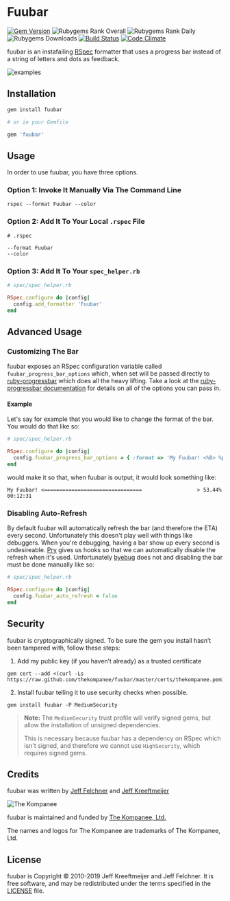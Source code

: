Fuubar
================================================================================
[![Gem Version](https://img.shields.io/gem/v/fuubar.svg)](https://rubygems.org/gems/fuubar) ![Rubygems Rank Overall](https://img.shields.io/gem/rt/fuubar.svg) ![Rubygems Rank Daily](https://img.shields.io/gem/rd/fuubar.svg) ![Rubygems Downloads](https://img.shields.io/gem/dv/fuubar/stable.svg) [![Build Status](https://img.shields.io/travis/thekompanee/fuubar/master.svg)](http://travis-ci.org/thekompanee/fuubar) [![Code Climate](https://codeclimate.com/github/thekompanee/fuubar.svg)](https://codeclimate.com/github/thekompanee/fuubar)

fuubar is an instafailing [RSpec][rspec] formatter that uses
a progress bar instead of a string of letters and dots as feedback.

![examples][example-gif]

Installation
--------------------------------------------------------------------------------

```ruby
gem install fuubar

# or in your Gemfile

gem 'fuubar'
```

Usage
--------------------------------------------------------------------------------

In order to use fuubar, you have three options.

### Option 1: Invoke It Manually Via The Command Line ###

```
rspec --format Fuubar --color
```

### Option 2: Add It To Your Local `.rspec` File ###

```
# .rspec

--format Fuubar
--color
```

### Option 3: Add It To Your `spec_helper.rb` ###

```ruby
# spec/spec_helper.rb

RSpec.configure do |config|
  config.add_formatter 'Fuubar'
end
```

Advanced Usage
--------------------------------

### Customizing The Bar ###

fuubar exposes an RSpec configuration variable called
`fuubar_progress_bar_options` which, when set will be passed directly to
[ruby-progressbar][rpb-github] which does all the heavy lifting.  Take a look at
the [ruby-progressbar documentation][rpb-docs] for details on all of the options
you can pass in.

#### Example ####

Let's say for example that you would like to change the format of the bar. You
would do that like so:

```ruby
# spec/spec_helper.rb

RSpec.configure do |config|
  config.fuubar_progress_bar_options = { :format => 'My Fuubar! <%B> %p%% %a' }
end
```

would make it so that, when fuubar is output, it would look something like:

    My Fuubar! <================================                  > 53.44% 00:12:31

### Disabling Auto-Refresh ###

By default fuubar will automatically refresh the bar (and therefore the ETA)
every second.  Unfortunately this doesn't play well with things like debuggers.
When you're debugging, having a bar show up every second is undesireable.
[Pry][pry] gives us hooks so that we can automatically disable the refresh when
it's used. Unfortunately [byebug][byebug] does not and disabling the bar must be
done manually like so:

```ruby
# spec/spec_helper.rb

RSpec.configure do |config|
  config.fuubar_auto_refresh = false
end
```

Security
--------------------------------------------------------------------------------

fuubar is cryptographically signed. To be sure the gem you install hasn’t been
tampered with, follow these steps:

1. Add my public key (if you haven’t already) as a trusted certificate

```
gem cert --add <(curl -Ls https://raw.github.com/thekompanee/fuubar/master/certs/thekompanee.pem)
```

2. Install fuubar telling it to use security checks when possible.

```
gem install fuubar -P MediumSecurity
```

> **Note:** The `MediumSecurity` trust profile will verify signed gems, but
> allow the installation of unsigned dependencies.
>
> This is necessary because fuubar has a dependency on RSpec which isn't signed,
> and therefore we cannot use `HighSecurity`, which requires signed gems.

Credits
--------------------------------------------------------------------------------

fuubar was written by [Jeff Felchner][jefff-profile] and [Jeff
Kreeftmeijer][jeffk-profile]

![The Kompanee][kompanee-logo]

fuubar is maintained and funded by [The Kompanee, Ltd.][kompanee-site]

The names and logos for The Kompanee are trademarks of The Kompanee, Ltd.

License
--------------------------------------------------------------------------------

fuubar is Copyright &copy; 2010-2019 Jeff Kreeftmeijer and Jeff Felchner. It is
free software, and may be redistributed under the terms specified in the
[LICENSE][license] file.

[byebug]:        https://github.com/deivid-rodriguez/byebug
[example-gif]:   https://kompanee-public-assets.s3.amazonaws.com/readmes/fuubar-examples.gif
[jefff-profile]: https://github.com/jfelchner
[jeffk-profile]: https://github.com/jeffkreeftmeijer
[kompanee-logo]: https://kompanee-public-assets.s3.amazonaws.com/readmes/kompanee-horizontal-black.png
[kompanee-site]: http://www.thekompanee.com
[license]:       https://github.com/thekompanee/fuubar/blob/master/LICENSE.txt
[pry]:           https://github.com/pry/pry
[rpb-docs]:      https://github.com/jfelchner/ruby-progressbar/wiki/Options
[rpb-github]:    https://github.com/jfelchner/ruby-progressbar
[rspec]:         https://github.com/rspec
